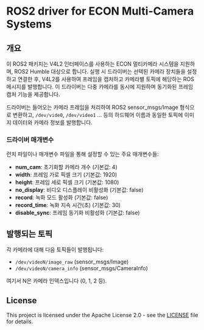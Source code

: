 # ROS2 driver for ECON Multi-Camera Systems

## 개요

이 ROS2 패키지는 V4L2 인터페이스를 사용하는 ECON 멀티카메라 시스템을 지원하며, ROS2 Humble 대상으로 합니다.
실행 시 드라이버는 선택된 카메라 장치들을 설정하고 연결한 후, V4L2를 사용하여 프레임을 캡처하고
카메라별 토픽에 해당하는 ROS 메시지를 발행합니다. 이 드라이버는 다중 카메라를 동시에 지원하며
동기화된 프레임 캡처 기능을 제공합니다.

드라이버는 들어오는 카메라 프레임을 처리하여 ROS2 sensor_msgs/Image 형식으로 변환하고,
`/dev/vide0`, `/dev/video1` ... 등의 하드웨어 이름과 동일한 토픽에 이미지 데이터와 카메라 정보를 발행합니다.

### 드라이버 매개변수

런치 파일이나 매개변수 파일을 통해 설정할 수 있는 주요 매개변수들:

* **num_cam**: 초기화할 카메라 개수 (기본값: 4)
* **width**: 프레임 가로 픽셀 크기 (기본값: 1920)
* **height**: 프레임 세로 픽셀 크기 (기본값: 1080)
* **no_display**: 비디오 디스플레이 비활성화 (기본값: false)
* **record**: 녹화 모드 활성화 (기본값: false)
* **record_time**: 녹화 지속 시간(초) (기본값: 30)
* **disable_sync**: 프레임 동기화 비활성화 (기본값: false)

## 발행되는 토픽

각 카메라에 대해 다음 토픽들이 발행됩니다:

* `/dev/videoN/image_raw` (sensor_msgs/Image)
* `/dev/videoN/camera_info` (sensor_msgs/CameraInfo)

여기서 N은 카메라 인덱스입니다 (0, 1, 2 등).

## License

This project is licensed under the Apache License 2.0 - see the [LICENSE](LICENSE) file for details.
